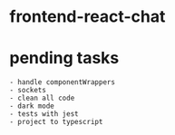# frontend-react-chat

# pending tasks
    - handle componentWrappers
    - sockets
    - clean all code
    - dark mode
    - tests with jest
    - project to typescript
